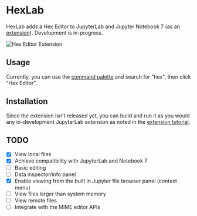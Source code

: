 # HexLab

HexLab adds a Hex Editor to JupyterLab and Jupyter Notebook 7
(as an [extension](https://jupyterlab.readthedocs.io/en/stable/extension/extension_tutorial.html****)).
Development is in-progress.

![Hex Editor Extension](https://github.com/ericsnekbytes/hexlab/assets/104786633/0a861480-201f-4c9f-b60b-9684dfcd80f6)

## Usage

Currently, you can use the [command palette](https://jupyterlab.readthedocs.io/en/stable/user/commands.html#command-palette) and search for "hex", then click "Hex Editor".

## Installation

Since the extension isn't released yet, you can build and run it
as you would any in-development JupyterLab extension as noted in
the [extension tutorial](https://jupyterlab.readthedocs.io/en/latest/extension/extension_tutorial.html#extension-tutorial).

## TODO

- [X] View local files
- [X] Achieve compatibility with JupyterLab and Notebook 7
- [ ] Basic editing
- [ ] Data inspector/info panel
- [X] Enable viewing from the built in Jupyter file browser panel (context menu)
- [ ] View files larger than system memory
- [ ] View remote files
- [ ] Integrate with the MIME editor APIs
